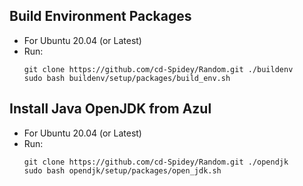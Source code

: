 ## Build Environment Packages
- For Ubuntu 20.04 (or Latest)
- Run:
  ```
  git clone https://github.com/cd-Spidey/Random.git ./buildenv
  sudo bash buildenv/setup/packages/build_env.sh
  ```
## Install Java OpenJDK from Azul 
- For Ubuntu 20.04 (or Latest)
- Run:
  ```
  git clone https://github.com/cd-Spidey/Random.git ./opendjk
  sudo bash opendjk/setup/packages/open_jdk.sh
  ```
